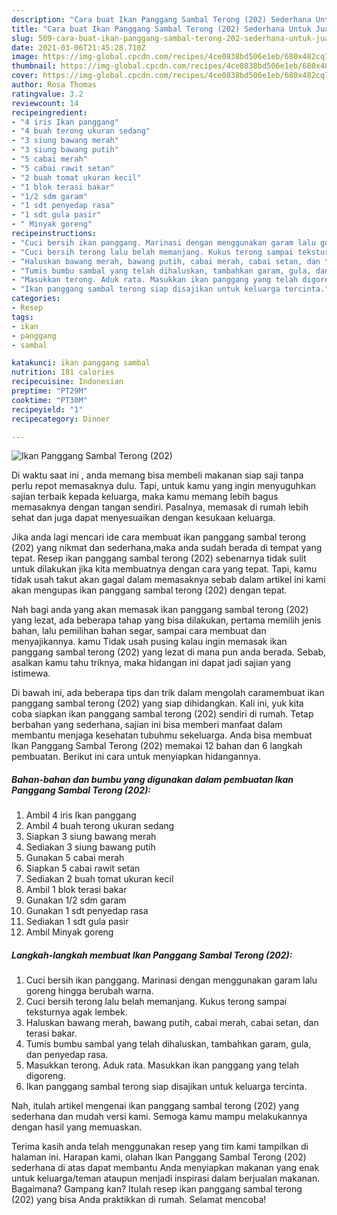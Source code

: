 ```yaml
---
description: "Cara buat Ikan Panggang Sambal Terong (202) Sederhana Untuk Jualan"
title: "Cara buat Ikan Panggang Sambal Terong (202) Sederhana Untuk Jualan"
slug: 509-cara-buat-ikan-panggang-sambal-terong-202-sederhana-untuk-jualan
date: 2021-03-06T21:45:28.710Z
image: https://img-global.cpcdn.com/recipes/4ce0838bd506e1eb/680x482cq70/ikan-panggang-sambal-terong-202-foto-resep-utama.jpg
thumbnail: https://img-global.cpcdn.com/recipes/4ce0838bd506e1eb/680x482cq70/ikan-panggang-sambal-terong-202-foto-resep-utama.jpg
cover: https://img-global.cpcdn.com/recipes/4ce0838bd506e1eb/680x482cq70/ikan-panggang-sambal-terong-202-foto-resep-utama.jpg
author: Rosa Thomas
ratingvalue: 3.2
reviewcount: 14
recipeingredient:
- "4 iris Ikan panggang"
- "4 buah terong ukuran sedang"
- "3 siung bawang merah"
- "3 siung bawang putih"
- "5 cabai merah"
- "5 cabai rawit setan"
- "2 buah tomat ukuran kecil"
- "1 blok terasi bakar"
- "1/2 sdm garam"
- "1 sdt penyedap rasa"
- "1 sdt gula pasir"
- " Minyak goreng"
recipeinstructions:
- "Cuci bersih ikan panggang. Marinasi dengan menggunakan garam lalu goreng hingga berubah warna."
- "Cuci bersih terong lalu belah memanjang. Kukus terong sampai teksturnya agak lembek."
- "Haluskan bawang merah, bawang putih, cabai merah, cabai setan, dan terasi bakar."
- "Tumis bumbu sambal yang telah dihaluskan, tambahkan garam, gula, dan penyedap rasa."
- "Masukkan terong. Aduk rata. Masukkan ikan panggang yang telah digoreng."
- "Ikan panggang sambal terong siap disajikan untuk keluarga tercinta."
categories:
- Resep
tags:
- ikan
- panggang
- sambal

katakunci: ikan panggang sambal 
nutrition: 181 calories
recipecuisine: Indonesian
preptime: "PT29M"
cooktime: "PT30M"
recipeyield: "1"
recipecategory: Dinner

---
```



![Ikan Panggang Sambal Terong (202)](https://img-global.cpcdn.com/recipes/4ce0838bd506e1eb/680x482cq70/ikan-panggang-sambal-terong-202-foto-resep-utama.jpg)

Di waktu  saat ini , anda memang bisa membeli makanan siap saji tanpa perlu repot memasaknya dulu. Tapi, untuk kamu yang ingin menyuguhkan sajian terbaik kepada keluarga, maka kamu memang lebih bagus memasaknya dengan tangan sendiri. Pasalnya, memasak di rumah lebih sehat dan juga dapat menyesuaikan dengan kesukaan keluarga.

Jika anda lagi mencari ide cara membuat ikan panggang sambal terong (202) yang nikmat dan sederhana,maka anda sudah berada di tempat yang tepat. Resep ikan panggang sambal terong (202)  sebenarnya tidak sulit untuk dilakukan jika kita membuatnya dengan cara yang tepat. Tapi, kamu tidak usah takut akan gagal dalam memasaknya 
sebab dalam artikel ini kami akan mengupas ikan panggang sambal terong (202) dengan tepat.  



Nah bagi anda yang akan memasak ikan panggang sambal terong (202) yang lezat, ada beberapa tahap yang bisa dilakukan, pertama memilih jenis bahan, lalu pemilihan bahan segar, sampai cara membuat dan menyajikannya. kamu Tidak usah pusing kalau ingin memasak ikan panggang sambal terong (202) yang lezat di mana pun anda berada. Sebab, asalkan kamu  tahu triknya, maka hidangan ini dapat jadi sajian yang istimewa.

Di bawah ini, ada beberapa tips dan trik dalam mengolah caramembuat ikan panggang sambal terong (202) yang siap dihidangkan. Kali ini, yuk kita coba siapkan ikan panggang sambal terong (202) sendiri di rumah. Tetap berbahan yang sederhana, sajian ini bisa memberi manfaat dalam membantu menjaga kesehatan tubuhmu sekeluarga. Anda bisa membuat Ikan Panggang Sambal Terong (202) memakai 12 bahan dan 6 langkah pembuatan. Berikut ini cara untuk menyiapkan hidangannya.

<!--inarticleads1-->

##### Bahan-bahan dan bumbu yang digunakan dalam pembuatan Ikan Panggang Sambal Terong (202):

1. Ambil 4 iris Ikan panggang
1. Ambil 4 buah terong ukuran sedang
1. Siapkan 3 siung bawang merah
1. Sediakan 3 siung bawang putih
1. Gunakan 5 cabai merah
1. Siapkan 5 cabai rawit setan
1. Sediakan 2 buah tomat ukuran kecil
1. Ambil 1 blok terasi bakar
1. Gunakan 1/2 sdm garam
1. Gunakan 1 sdt penyedap rasa
1. Sediakan 1 sdt gula pasir
1. Ambil  Minyak goreng




<!--inarticleads2-->

##### Langkah-langkah membuat Ikan Panggang Sambal Terong (202):

1. Cuci bersih ikan panggang. Marinasi dengan menggunakan garam lalu goreng hingga berubah warna.
1. Cuci bersih terong lalu belah memanjang. Kukus terong sampai teksturnya agak lembek.
1. Haluskan bawang merah, bawang putih, cabai merah, cabai setan, dan terasi bakar.
1. Tumis bumbu sambal yang telah dihaluskan, tambahkan garam, gula, dan penyedap rasa.
1. Masukkan terong. Aduk rata. Masukkan ikan panggang yang telah digoreng.
1. Ikan panggang sambal terong siap disajikan untuk keluarga tercinta.




Nah, itulah artikel mengenai  ikan panggang sambal terong (202)  yang sederhana dan mudah versi kami. Semoga kamu mampu melakukannya dengan hasil yang memuaskan. 

Terima kasih anda telah menggunakan resep yang tim kami tampilkan di halaman ini. Harapan kami, olahan  Ikan Panggang Sambal Terong (202) sederhana di atas dapat membantu Anda menyiapkan makanan yang enak untuk keluarga/teman ataupun menjadi inspirasi dalam berjualan makanan. Bagaimana? Gampang kan? Itulah resep ikan panggang sambal terong (202) yang bisa Anda praktikkan di rumah. Selamat mencoba!

